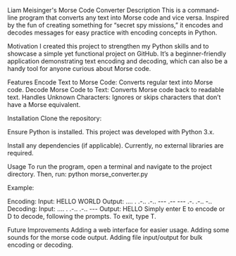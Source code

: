 Liam Meisinger's Morse Code Converter
Description
This is a command-line program that converts any text into Morse code and vice versa. Inspired by the fun of creating 
something for “secret spy missions,” it encodes and decodes messages for easy practice with encoding concepts in Python.

Motivation
I created this project to strengthen my Python skills and to showcase a simple yet functional project on GitHub. 
It’s a beginner-friendly application demonstrating text encoding and decoding, which can also be a handy tool for 
anyone curious about Morse code.

Features
Encode Text to Morse Code: Converts regular text into Morse code.
Decode Morse Code to Text: Converts Morse code back to readable text.
Handles Unknown Characters: Ignores or skips characters that don’t have a Morse equivalent.

Installation
Clone the repository:
    
Ensure Python is installed. This project was developed with Python 3.x.

Install any dependencies (if applicable). Currently, no external libraries are required.

Usage
To run the program, open a terminal and navigate to the project directory. Then, run:
    python morse_converter.py

Example:

Encoding:
Input: HELLO WORLD
Output: .... . .-.. .-.. --- .-- --- .-. .-.. -..
Decoding:
Input: .... . .-.. .-.. ---
Output: HELLO
Simply enter E to encode or D to decode, following the prompts. To exit, type T.

Future Improvements
Adding a web interface for easier usage.
Adding some sounds for the morse code output.
Adding file input/output for bulk encoding or decoding.
